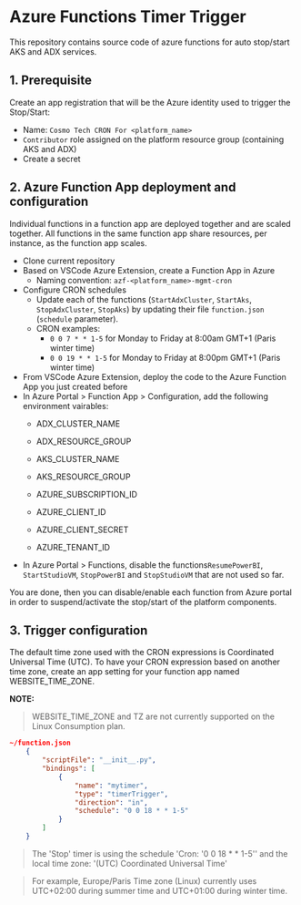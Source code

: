# Azure Functions Timer Trigger 

This repository contains source code of azure functions for auto stop/start AKS and ADX services.

## 1. Prerequisite

Create an app registration that will be the Azure identity used to trigger the Stop/Start:
* Name: `Cosmo Tech CRON For <platform_name>`
* `Contributor` role assigned on the platform resource group (containing AKS and ADX)
* Create a secret

## 2. Azure Function App deployment and configuration

Individual functions in a function app are deployed together and are scaled together. 
All functions in the same function app share resources, per instance, as the function app scales.

* Clone current repository
* Based on VSCode Azure Extension, create a Function App in Azure
    * Naming convention: `azf-<platform_name>-mgmt-cron`
* Configure CRON schedules
    * Update each of the functions (`StartAdxCluster`, `StartAks`, `StopAdxCluster`, `StopAks`) by updating their file `function.json` (`schedule` parameter).
    * CRON examples: 
        * `0 0 7 * * 1-5` for Monday to Friday at 8:00am GMT+1 (Paris winter time)
        * `0 0 19 * * 1-5` for Monday to Friday at 8:00pm GMT+1 (Paris winter time)
* From VSCode Azure Extension, deploy the code to the Azure Function App you just created before
* In Azure Portal > Function App > Configuration, add the following environment vairables:
    * ADX_CLUSTER_NAME
    * ADX_RESOURCE_GROUP
    * AKS_CLUSTER_NAME
    * AKS_RESOURCE_GROUP
    * AZURE_SUBSCRIPTION_ID

    * AZURE_CLIENT_ID
    * AZURE_CLIENT_SECRET
    * AZURE_TENANT_ID
* In Azure Portal > Functions, disable the functions`ResumePowerBI`, `StartStudioVM`, `StopPowerBI` and `StopStudioVM` that are not used so far.

You are done, then you can disable/enable each function from Azure portal in order to suspend/activate the stop/start of the platform components.
    
## 3. Trigger configuration

The default time zone used with the CRON expressions is Coordinated Universal Time (UTC). 
To have your CRON expression based on another time zone, create an app setting for your function app named WEBSITE_TIME_ZONE.

**NOTE:** 

> WEBSITE_TIME_ZONE and TZ are not currently supported on the Linux Consumption plan.


```json
~/function.json
    {
        "scriptFile": "__init__.py",
        "bindings": [
            {
                "name": "mytimer",
                "type": "timerTrigger",
                "direction": "in",
                "schedule": "0 0 18 * * 1-5"
            }
        ]
    }
```
> The 'Stop' timer is using the schedule 'Cron: '0 0 18 * * 1-5'' and the local time zone: '(UTC) Coordinated Universal Time'

> For example, Europe/Paris Time zone (Linux) currently uses UTC+02:00 during summer time and UTC+01:00 during winter time.
